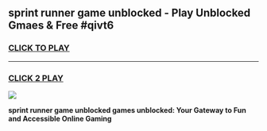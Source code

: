 
## sprint runner game unblocked - Play Unblocked Gmaes & Free #qivt6
<h3>
<a href="https://news.freeplayer.one?title=sprint_runner_game_unblocked&ref=26F">CLICK TO PLAY</a></h3>
<hr>

<h3>
<a href="https://news.freeplayer.one?title=sprint_runner_game_unblocked&ref=26F">CLICK 2 PLAY</a>
  
</h3>

<a href="https://news.freeplayer.one?title=sprint_runner_game_unblocked&ref=26F/"><img src="https://clearcache.store/games.png"></a>


**sprint runner game unblocked games unblocked: Your Gateway to Fun and Accessible Online Gaming**
